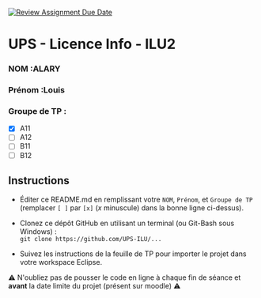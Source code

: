 ﻿[![Review Assignment Due Date](https://classroom.github.com/assets/deadline-readme-button-24ddc0f5d75046c5622901739e7c5dd533143b0c8e959d652212380cedb1ea36.svg)](https://classroom.github.com/a/JnU5cK8b)
# UPS - Licence Info - ILU2

### NOM :ALARY
### Prénom :Louis
### Groupe de TP :
- [x] A11
- [ ] A12
- [ ] B11
- [ ] B12

## Instructions

- Éditer ce README.md en remplissant votre `NOM`, `Prénom`, et `Groupe de TP`  
  (remplacer `[ ]` par `[x]` (*x* minuscule) dans la bonne ligne ci-dessus).

- Clonez ce dépôt GitHub en utilisant un terminal (ou Git-Bash sous Windows) :  
  `git clone https://github.com/UPS-ILU/...`

- Suivez les instructions de la feuille de TP pour importer le projet dans votre workspace Eclipse.

⚠ N'oubliez pas de pousser le code en ligne à chaque fin de séance et **avant** la date limite du projet (présent sur moodle) ⚠
